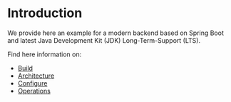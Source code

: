 # Introduction
We provide here an example for a modern backend based on Spring Boot and latest Java Development Kit (JDK) Long-Term-Support (LTS).

Find here information on:

* [Build](./docs/BUILD.md)
* [Architecture](./docs/ARCHITECTURE.md)
* [Configure](./docs/CONFIGURE.md)
* [Operations](./docs/OPERATIONS.md)
